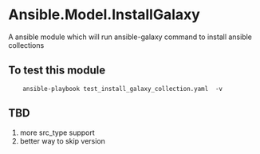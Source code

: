 # Ansible.Model.InstallGalaxy
A ansible module which will run ansible-galaxy command to install ansible collections

## To test this module
```
    ansible-playbook test_install_galaxy_collection.yaml  -v
```


## TBD
1. more src_type support
2. better way to skip version